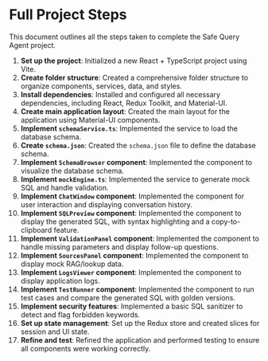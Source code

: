# Full Project Steps

This document outlines all the steps taken to complete the Safe Query Agent project.

1.  **Set up the project**: Initialized a new React + TypeScript project using Vite.
2.  **Create folder structure**: Created a comprehensive folder structure to organize components, services, data, and styles.
3.  **Install dependencies**: Installed and configured all necessary dependencies, including React, Redux Toolkit, and Material-UI.
4.  **Create main application layout**: Created the main layout for the application using Material-UI components.
5.  **Implement `schemaService.ts`**: Implemented the service to load the database schema.
6.  **Create `schema.json`**: Created the `schema.json` file to define the database schema.
7.  **Implement `SchemaBrowser` component**: Implemented the component to visualize the database schema.
8.  **Implement `mockEngine.ts`**: Implemented the service to generate mock SQL and handle validation.
9.  **Implement `ChatWindow` component**: Implemented the component for user interaction and displaying conversation history.
10. **Implement `SQLPreview` component**: Implemented the component to display the generated SQL, with syntax highlighting and a copy-to-clipboard feature.
11. **Implement `ValidationPanel` component**: Implemented the component to handle missing parameters and display follow-up questions.
12. **Implement `SourcesPanel` component**: Implemented the component to display mock RAG/lookup data.
13. **Implement `LogsViewer` component**: Implemented the component to display application logs.
14. **Implement `TestRunner` component**: Implemented the component to run test cases and compare the generated SQL with golden versions.
15. **Implement security features**: Implemented a basic SQL sanitizer to detect and flag forbidden keywords.
16. **Set up state management**: Set up the Redux store and created slices for session and UI state.
17. **Refine and test**: Refined the application and performed testing to ensure all components were working correctly.